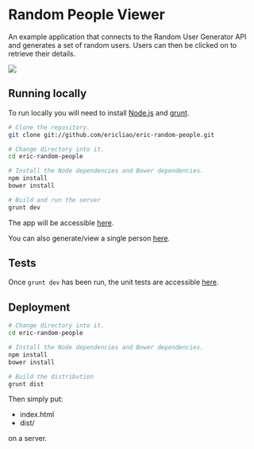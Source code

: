 Random People Viewer
======================

An example application that connects to the Random User Generator API
and generates a set of random users. Users can then be clicked on to
retrieve their details.

![](http://ericliao.github.io/eric-random-people/)

## Running locally ##

To run locally you will need to install [Node.js](http://nodejs.org) and
[grunt](http://github.com/gruntjs/grunt).

``` bash
# Clone the repository.
git clone git://github.com/ericliao/eric-random-people.git

# Change directory into it.
cd eric-random-people

# Install the Node dependencies and Bower dependencies.
npm install
bower install

# Build and run the server
grunt dev
```

The app will be accessible [here](http://localhost:9000/).

You can also generate/view a single person [here](http://localhost:9000/#person/{seed}).

## Tests ##

Once ```grunt dev``` has been run, the unit tests are accessible [here](http://localhost:9000/test/index.html).

## Deployment ##

``` bash
# Change directory into it.
cd eric-random-people

# Install the Node dependencies and Bower dependencies.
npm install
bower install

# Build the distribution
grunt dist
```
Then simply put:
* index.html
* dist/

on a server.